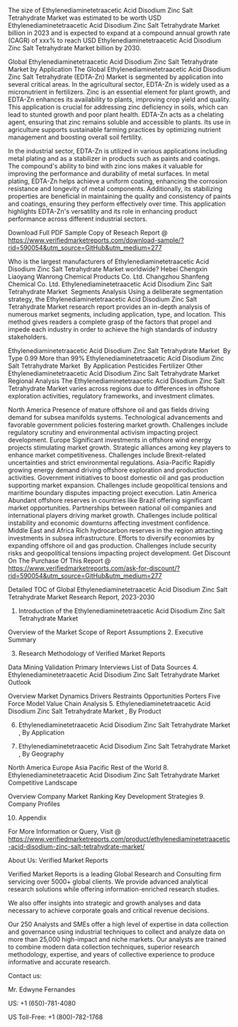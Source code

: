 The size of Ethylenediaminetetraacetic Acid Disodium Zinc Salt Tetrahydrate Market was estimated to be worth USD Ethylenediaminetetraacetic Acid Disodium Zinc Salt Tetrahydrate Market billion in 2023 and is expected to expand at a compound annual growth rate (CAGR) of xxx% to reach USD Ethylenediaminetetraacetic Acid Disodium Zinc Salt Tetrahydrate Market billion by 2030.

Global Ethylenediaminetetraacetic Acid Disodium Zinc Salt Tetrahydrate Market by Application
The Global Ethylenediaminetetraacetic Acid Disodium Zinc Salt Tetrahydrate (EDTA-Zn) Market is segmented by application into several critical areas. In the agricultural sector, EDTA-Zn is widely used as a micronutrient in fertilizers. Zinc is an essential element for plant growth, and EDTA-Zn enhances its availability to plants, improving crop yield and quality. This application is crucial for addressing zinc deficiency in soils, which can lead to stunted growth and poor plant health. EDTA-Zn acts as a chelating agent, ensuring that zinc remains soluble and accessible to plants. Its use in agriculture supports sustainable farming practices by optimizing nutrient management and boosting overall soil fertility.

In the industrial sector, EDTA-Zn is utilized in various applications including metal plating and as a stabilizer in products such as paints and coatings. The compound's ability to bind with zinc ions makes it valuable for improving the performance and durability of metal surfaces. In metal plating, EDTA-Zn helps achieve a uniform coating, enhancing the corrosion resistance and longevity of metal components. Additionally, its stabilizing properties are beneficial in maintaining the quality and consistency of paints and coatings, ensuring they perform effectively over time. This application highlights EDTA-Zn's versatility and its role in enhancing product performance across different industrial sectors.

Download Full PDF Sample Copy of Reseach Report @ https://www.verifiedmarketreports.com/download-sample/?rid=590054&utm_source=GitHub&utm_medium=277

Who is the largest manufacturers of Ethylenediaminetetraacetic Acid Disodium Zinc Salt Tetrahydrate Market worldwide?
Hebei Chengxin
Liaoyang Wanrong Chemical Products Co.
Ltd.
Changzhou Shanfeng Chemical Co.
Ltd.
Ethylenediaminetetraacetic Acid Disodium Zinc Salt Tetrahydrate Market  Segments Analysis
Using a deliberate segmentation strategy, the Ethylenediaminetetraacetic Acid Disodium Zinc Salt Tetrahydrate Market research report provides an in-depth analysis of numerous market segments, including application, type, and location. This method gives readers a complete grasp of the factors that propel and impede each industry in order to achieve the high standards of industry stakeholders.

Ethylenediaminetetraacetic Acid Disodium Zinc Salt Tetrahydrate Market  By Type
0.99
More than 99%
Ethylenediaminetetraacetic Acid Disodium Zinc Salt Tetrahydrate Market  By Application
Pesticides
Fertilizer
Other
Ethylenediaminetetraacetic Acid Disodium Zinc Salt Tetrahydrate Market Regional Analysis
The Ethylenediaminetetraacetic Acid Disodium Zinc Salt Tetrahydrate Market varies across regions due to differences in offshore exploration activities, regulatory frameworks, and investment climates.

North America
Presence of mature offshore oil and gas fields driving demand for subsea manifolds systems.
Technological advancements and favorable government policies fostering market growth.
Challenges include regulatory scrutiny and environmental activism impacting project development.
Europe
Significant investments in offshore wind energy projects stimulating market growth.
Strategic alliances among key players to enhance market competitiveness.
Challenges include Brexit-related uncertainties and strict environmental regulations.
Asia-Pacific
Rapidly growing energy demand driving offshore exploration and production activities.
Government initiatives to boost domestic oil and gas production supporting market expansion.
Challenges include geopolitical tensions and maritime boundary disputes impacting project execution.
Latin America
Abundant offshore reserves in countries like Brazil offering significant market opportunities.
Partnerships between national oil companies and international players driving market growth.
Challenges include political instability and economic downturns affecting investment confidence.
Middle East and Africa
Rich hydrocarbon reserves in the region attracting investments in subsea infrastructure.
Efforts to diversify economies by expanding offshore oil and gas production.
Challenges include security risks and geopolitical tensions impacting project development.
Get Discount On The Purchase Of This Report @ https://www.verifiedmarketreports.com/ask-for-discount/?rid=590054&utm_source=GitHub&utm_medium=277

Detailed TOC of Global Ethylenediaminetetraacetic Acid Disodium Zinc Salt Tetrahydrate Market Research Report, 2023-2030
1. Introduction of the Ethylenediaminetetraacetic Acid Disodium Zinc Salt Tetrahydrate Market

Overview of the Market
Scope of Report
Assumptions
2. Executive Summary

3. Research Methodology of Verified Market Reports

Data Mining
Validation
Primary Interviews
List of Data Sources
4. Ethylenediaminetetraacetic Acid Disodium Zinc Salt Tetrahydrate Market Outlook

Overview
Market Dynamics
Drivers
Restraints
Opportunities
Porters Five Force Model
Value Chain Analysis
5. Ethylenediaminetetraacetic Acid Disodium Zinc Salt Tetrahydrate Market , By Product

6. Ethylenediaminetetraacetic Acid Disodium Zinc Salt Tetrahydrate Market , By Application

7. Ethylenediaminetetraacetic Acid Disodium Zinc Salt Tetrahydrate Market , By Geography

North America
Europe
Asia Pacific
Rest of the World
8. Ethylenediaminetetraacetic Acid Disodium Zinc Salt Tetrahydrate Market Competitive Landscape

Overview
Company Market Ranking
Key Development Strategies
9. Company Profiles

10. Appendix

For More Information or Query, Visit @ https://www.verifiedmarketreports.com/product/ethylenediaminetetraacetic-acid-disodium-zinc-salt-tetrahydrate-market/

About Us: Verified Market Reports

Verified Market Reports is a leading Global Research and Consulting firm servicing over 5000+ global clients. We provide advanced analytical research solutions while offering information-enriched research studies.

We also offer insights into strategic and growth analyses and data necessary to achieve corporate goals and critical revenue decisions.

Our 250 Analysts and SMEs offer a high level of expertise in data collection and governance using industrial techniques to collect and analyze data on more than 25,000 high-impact and niche markets. Our analysts are trained to combine modern data collection techniques, superior research methodology, expertise, and years of collective experience to produce informative and accurate research.

Contact us:

Mr. Edwyne Fernandes

US: +1 (650)-781-4080

US Toll-Free: +1 (800)-782-1768
